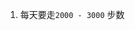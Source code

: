 1. 每天要走`2000 - 3000` 步数
<!-- ##{"style":"<style>@import('https://zhaotim.github.io/%E9%98%BF%E9%87%8C%E5%81%A5%E5%BA%B7%E4%BD%932/result.css');#postBody{font-size:20px}* { font-family: 'Alibaba Health Font 2.0 CN 45 R';}</style>"}## -->